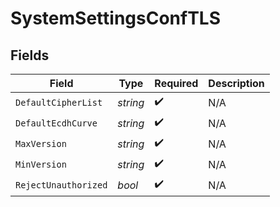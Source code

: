 # SystemSettingsConfTLS


## Fields

| Field                | Type                 | Required             | Description          |
| -------------------- | -------------------- | -------------------- | -------------------- |
| `DefaultCipherList`  | *string*             | :heavy_check_mark:   | N/A                  |
| `DefaultEcdhCurve`   | *string*             | :heavy_check_mark:   | N/A                  |
| `MaxVersion`         | *string*             | :heavy_check_mark:   | N/A                  |
| `MinVersion`         | *string*             | :heavy_check_mark:   | N/A                  |
| `RejectUnauthorized` | *bool*               | :heavy_check_mark:   | N/A                  |